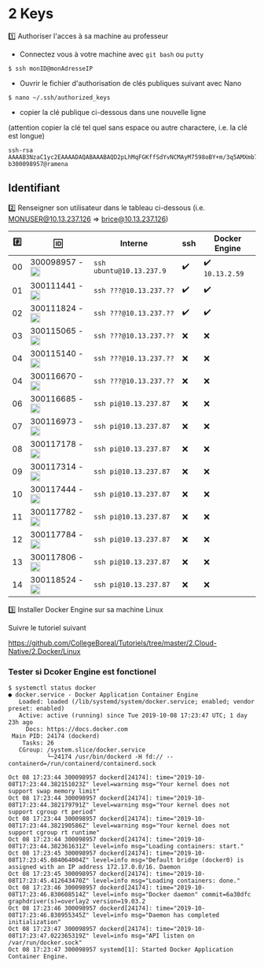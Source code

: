 # 2 Keys

:one: Authoriser l'acces à sa machine au professeur

* Connectez vous à votre machine avec `git bash` ou `putty`

```
$ ssh monID@monAdresseIP
```

* Ouvrir le fichier d'authorisation de clés publiques suivant avec Nano 

```
$ nano ~/.ssh/authorized_keys
```

* copier la clé publique ci-dessous dans une nouvelle ligne 

(attention copier la clé tel quel sans espace ou autre charactere, i.e. la clé est longue)

```
ssh-rsa AAAAB3NzaC1yc2EAAAADAQABAAABAQD2pLhMqFGKffSdYvNCMAyM7598oBY+m/3q5AMXmb7IE6vq42+yGzqEUzZu9WrFckFD4Hq52rIU5DeOvi83DCF3uroXjNTEtCKdi+tY7cV18bHmsDsBHMqTnpuvroofgFWA0Pi++b2kGW2I5eyy1Qjv5rOp7y11Xe6XeZFEz7qQO1/xNiBMJEruG9Xldgooe4hkaOF39qnbqD4ui3LxYaTUTEulstw4wN70dSB8Zu9YQP7A7KU2zIEwJ1aw8whfO1CAM/AVvoDyqMtV8VXoaZSHOBgluMtinQfyyt473S2ZZeJlnmhK0F1gdOhO4SVZNRMj96m30ryYkYBFWvvLRP5N b300098957@ramena
```

## Identifiant

:two: Renseigner son utilisateur dans le tableau ci-dessous (i.e. MONUSER@10.13.237.126 => brice@10.13.237.126)

|:hash:| :id:      | Interne                 | ssh              | Docker Engine    | 
|------|-----------|-------------------------|------------------|------------------|
| 00   | 300098957 - <image src="https://avatars0.githubusercontent.com/u/62551735?s=400&v=4" width=20 height=20></image> | `ssh ubuntu@10.13.237.9` |:heavy_check_mark:|:heavy_check_mark: `10.13.2.59`|
| 01   | 300111441 - <image src="https://avatars2.githubusercontent.com/u/55207099?s=400&v=4" width=20 height=20></image> | `ssh ???@10.13.237.??`   |:heavy_check_mark:|:heavy_check_mark:|
| 02   | 300111824 - <image src="https://avatars2.githubusercontent.com/u/54911706?s=400&v=4" width=20 height=20></image> | `ssh ???@10.13.237.??`   |:heavy_check_mark:|:heavy_check_mark:|
| 03   | 300115065 - <image src="https://avatars0.githubusercontent.com/u/54910778?s=400&v=4" width=20 height=20></image> | `ssh ???@10.13.237.??`   |:x:               |:x:               |
| 04   | 300115140 - <image src="https://avatars0.githubusercontent.com/u/54910329?s=460&v=4" width=20 height=20></image> | `ssh ???@10.13.237.??`   |:x:               |:x:               |
| 04   | 300116670 - <image src="https://avatars0.githubusercontent.com/u/55238107?s=460&v=4" width=20 height=20></image> | `ssh ???@10.13.237.??`   |:x:               |:x:               |
| 06   | 300116685 - <image src="https://avatars0.githubusercontent.com/u/00000000?s=460&v=4" width=20 height=20></image> | `ssh pi@10.13.237.87`   |:x:               |:x:               |
| 07   | 300116973 - <image src="https://avatars0.githubusercontent.com/u/00000000?s=460&v=4" width=20 height=20></image> | `ssh pi@10.13.237.87`   |:x:               |:x:               |
| 08   | 300117178 - <image src="https://avatars0.githubusercontent.com/u/00000000?s=460&v=4" width=20 height=20></image> | `ssh pi@10.13.237.87`   |:x:               |:x:               |
| 09   | 300117314 - <image src="https://avatars0.githubusercontent.com/u/00000000?s=460&v=4" width=20 height=20></image> | `ssh pi@10.13.237.87`   |:x:               |:x:               |
| 10   | 300117444 - <image src="https://avatars0.githubusercontent.com/u/00000000?s=460&v=4" width=20 height=20></image> | `ssh pi@10.13.237.87`   |:x:               |:x:               |
| 11   | 300117782 - <image src="https://avatars0.githubusercontent.com/u/00000000?s=460&v=4" width=20 height=20></image> | `ssh pi@10.13.237.87`   |:x:               |:x:               |
| 12   | 300117784 - <image src="https://avatars0.githubusercontent.com/u/00000000?s=460&v=4" width=20 height=20></image> | `ssh pi@10.13.237.87`   |:x:               |:x:               |
| 13   | 300117806 - <image src="https://avatars0.githubusercontent.com/u/00000000?s=460&v=4" width=20 height=20></image> | `ssh pi@10.13.237.87`   |:x:               |:x:               |
| 14   | 300118524 - <image src="https://avatars0.githubusercontent.com/u/00000000?s=460&v=4" width=20 height=20></image> | `ssh pi@10.13.237.87`   |:x:               |:x:               |

:three: Installer Docker Engine sur sa machine Linux

Suivre le tutoriel suivant

https://github.com/CollegeBoreal/Tutoriels/tree/master/2.Cloud-Native/2.Docker/Linux

### Tester si Dcoker Engine est fonctionel

```
$ systemctl status docker
● docker.service - Docker Application Container Engine
   Loaded: loaded (/lib/systemd/system/docker.service; enabled; vendor preset: enabled)
   Active: active (running) since Tue 2019-10-08 17:23:47 UTC; 1 day 23h ago
     Docs: https://docs.docker.com
 Main PID: 24174 (dockerd)
    Tasks: 26
   CGroup: /system.slice/docker.service
           └─24174 /usr/bin/dockerd -H fd:// --containerd=/run/containerd/containerd.sock

Oct 08 17:23:44 300098957 dockerd[24174]: time="2019-10-08T17:23:44.382151023Z" level=warning msg="Your kernel does not support swap memory limit"
Oct 08 17:23:44 300098957 dockerd[24174]: time="2019-10-08T17:23:44.382179791Z" level=warning msg="Your kernel does not support cgroup rt period"
Oct 08 17:23:44 300098957 dockerd[24174]: time="2019-10-08T17:23:44.382190586Z" level=warning msg="Your kernel does not support cgroup rt runtime"
Oct 08 17:23:44 300098957 dockerd[24174]: time="2019-10-08T17:23:44.382361631Z" level=info msg="Loading containers: start."
Oct 08 17:23:45 300098957 dockerd[24174]: time="2019-10-08T17:23:45.084064004Z" level=info msg="Default bridge (docker0) is assigned with an IP address 172.17.0.0/16. Daemon 
Oct 08 17:23:45 300098957 dockerd[24174]: time="2019-10-08T17:23:45.412643470Z" level=info msg="Loading containers: done."
Oct 08 17:23:46 300098957 dockerd[24174]: time="2019-10-08T17:23:46.830608514Z" level=info msg="Docker daemon" commit=6a30dfc graphdriver(s)=overlay2 version=19.03.2
Oct 08 17:23:46 300098957 dockerd[24174]: time="2019-10-08T17:23:46.830955345Z" level=info msg="Daemon has completed initialization"
Oct 08 17:23:47 300098957 dockerd[24174]: time="2019-10-08T17:23:47.022365319Z" level=info msg="API listen on /var/run/docker.sock"
Oct 08 17:23:47 300098957 systemd[1]: Started Docker Application Container Engine.
```


